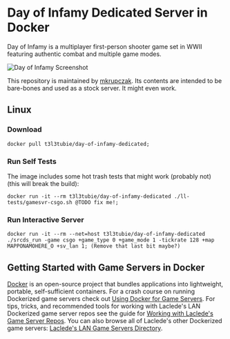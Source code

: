 # Day of Infamy Dedicated Server in Docker

Day of Infamy is a multiplayer first-person shooter game set in WWII featuring authentic combat and multiple game modes.

![Day of Infamy Screenshot](https://github.com/mkrupczak3/day-of-infamy-dedicated/raw/master/doi_screenshot.png "Day of Infamy Screenshot")

This repository is maintained by [mkrupczak](https://github.com/mkrupczak3). Its contents are intended to be bare-bones and used as a stock server. It might even work.

## Linux


### Download

```
docker pull t3l3tubie/day-of-infamy-dedicated;
```

### Run Self Tests

The image includes some hot trash tests that might work (probably not) (this will break the build):

```
docker run -it --rm t3l3tubie/day-of-infamy-dedicated ./ll-tests/gamesvr-csgo.sh @TODO fix me!;
```

### Run Interactive Server

```
docker run -it --rm --net=host t3l3tubie/day-of-infamy-dedicated ./srcds_run -game csgo +game_type 0 +game_mode 1 -tickrate 128 +map MAPPONAMOHERE_O +sv_lan 1; (Remove that last bit maybe?)
```

## Getting Started with Game Servers in Docker

[Docker](https://docs.docker.com/) is an open-source project that bundles applications into lightweight, portable, self-sufficient containers. For a crash course on running Dockerized game servers check out [Using Docker for Game Servers](https://github.com/LacledesLAN/README.1ST/blob/master/GameServers/DockerAndGameServers.md). For tips, tricks, and recommended tools for working with Laclede's LAN Dockerized game server repos see the guide for [Working with Laclede's Game Server Repos](https://github.com/LacledesLAN/README.1ST/blob/master/GameServers/WorkingWithOurRepos.md). You can also browse all of Laclede's other Dockerized game servers: [Laclede's LAN Game Servers Directory](https://github.com/LacledesLAN/README.1ST/tree/master/GameServers).
